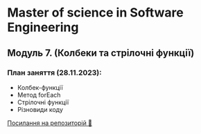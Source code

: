 # Master of science in Software Engineering

## Модуль 7. (Колбеки та стрілочні функції)

### План заняття (28.11.2023):

- Колбек-функції
- Метод forEach
- Стрілочні функції
- Різновиди коду

[Посилання на репозиторій 🍫](https://github.com/ArtemRysich/University_2)
